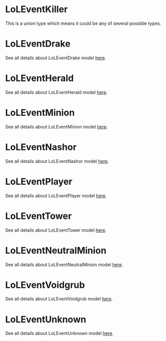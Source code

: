 # LoLEventKiller

This is a union type which means it could be any of several possible types.

# LoLEventDrake

See all details about LoLEventDrake model [here](LoLEventDrake.md).

# LoLEventHerald

See all details about LoLEventHerald model [here](LoLEventHerald.md).

# LoLEventMinion

See all details about LoLEventMinion model [here](LoLEventMinion.md).

# LoLEventNashor

See all details about LoLEventNashor model [here](LoLEventNashor.md).

# LoLEventPlayer

See all details about LoLEventPlayer model [here](LoLEventPlayer.md).

# LoLEventTower

See all details about LoLEventTower model [here](LoLEventTower.md).

# LoLEventNeutralMinion

See all details about LoLEventNeutralMinion model [here](LoLEventNeutralMinion.md).

# LoLEventVoidgrub

See all details about LoLEventVoidgrub model [here](LoLEventVoidgrub.md).

# LoLEventUnknown

See all details about LoLEventUnknown model [here](LoLEventUnknown.md).

<!-- This file was generated by liblab | https://liblab.com/ -->
